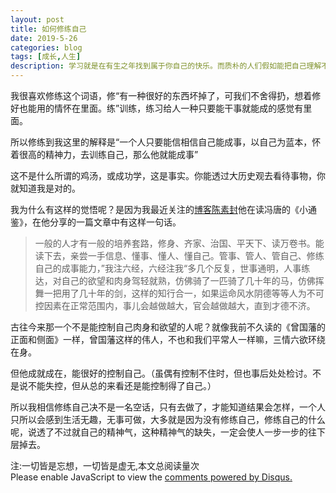 ```yaml
---
layout: post
title: 如何修练自己
date: 2019-5-26
categories: blog
tags: [成长,人生]
description: 学习就是在有生之年找到属于你自己的快乐。而质朴的人们假如能把自己理解不了的事情看作是与己无关的事，那就好了。
---
```



我很喜欢修练这个词语，修“有一种很好的东西坏掉了，可我们不舍得扔，想着修好也能用的情怀在里面。练”训练，练习给人一种只要能干事就能成的感觉有里面。

所以修练到我这里的解释是“一个人只要能信相信自己能成事，以自己为蓝本，怀着很高的精神力，去训练自己，那么他就能成事”

这不是什么所谓的鸡汤，或成功学，这是事实。你能透过大历史观去看待事物，你就知道我是对的。

我为什么有这样的觉悟呢？是因为我最近关注的[博客陈素封](https://www.cnfeat.com/blog/2019/05/14/Mirror03/)他在读冯唐的《小通鉴》，在他分享的一篇文章中有这样一句话。

>一般的人才有一般的培养套路，修身、齐家、治国、平天下、读万卷书。能读下去，亲尝一手信息、懂事、懂人、懂自己。管事、管人、管自己、修练自己的成事能力，”我注六经，六经注我“多几个反复，世事通明，人事练达，对自己的欲望和肉身驾轻就熟，仿佛骑了一匹骑了几十年的马，仿佛挥舞一把用了几十年的剑，这样的知行合一，如果运命风水阴德等等人为不可控因素在正常范围内，事儿会越做越大，官会越做越大，直到才德不济。

古往今来那一个不是能控制自己肉身和欲望的人呢？就像我前不久读的《曾国藩的正面和侧面》一样，曾国藩这样的伟人，不也和我们平常人一样嘛，三情六欲环绕在身。

但他成就成在，能很好的控制自己。（虽偶有控制不住时，但也事后处处检讨。不是说不能失控，但从总的来看还是能控制得了自己。）

所以我相信修练自己决不是一名空话，只有去做了，才能知道结果会怎样，一个人只所以会感到生活无趣，无事可做，大多就是因为没有修练自己，修练自己的什么呢，说透了不过就自己的精神气，这种精神气的缺失，一定会使人一步一步的往下层掉去。


<span id="busuanzi_container_page_pv">
  注:一切皆是忘想，一切皆是虚无,本文总阅读量<span id="busuanzi_value_page_pv"></span>次
</span>


<script id="dsq-count-scr" src="//huiweishijie.disqus.com/count.js" async></script>

<div id="disqus_thread"></div>
<script>

/**
*  RECOMMENDED CONFIGURATION VARIABLES: EDIT AND UNCOMMENT THE SECTION BELOW TO INSERT DYNAMIC VALUES FROM YOUR PLATFORM OR CMS.
*  LEARN WHY DEFINING THESE VARIABLES IS IMPORTANT: https://disqus.com/admin/universalcode/#configuration-variables*/
/*
var disqus_config = function () {
this.page.url = PAGE_URL;  // Replace PAGE_URL with your page's canonical URL variable
this.page.identifier = PAGE_IDENTIFIER; // Replace PAGE_IDENTIFIER with your page's unique identifier variable
};
*/
(function() { // DON'T EDIT BELOW THIS LINE
var d = document, s = d.createElement('script');
s.src = 'https://huiweishijie.disqus.com/embed.js';
s.setAttribute('data-timestamp', +new Date());
(d.head || d.body).appendChild(s);
})();
</script>
<noscript>Please enable JavaScript to view the <a href="https://disqus.com/?ref_noscript">comments powered by Disqus.</a></noscript>


